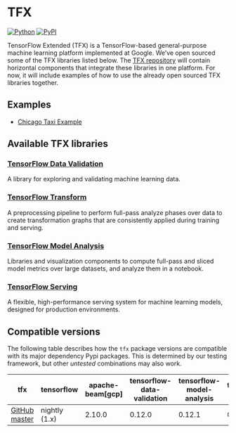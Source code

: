 <!-- See: www.tensorflow.org/tfx/ -->

# TFX

[![Python](https://img.shields.io/pypi/pyversions/tfx.svg?style=plastic)](https://github.com/tensorflow/tfx)
[![PyPI](https://badge.fury.io/py/tfx.svg)](https://badge.fury.io/py/tfx)

TensorFlow Extended (TFX) is a TensorFlow-based general-purpose machine learning
platform implemented at Google. We’ve open sourced some of the TFX libraries
listed below. The [TFX repository](https://github.com/tensorflow/tfx) will
contain horizontal components that integrate these libraries in one platform.
For now, it will include examples of how to use the already open sourced TFX
libraries together.

## Examples

*   [Chicago Taxi Example](https://github.com/tensorflow/tfx/tree/master/examples/chicago_taxi_pipeline)

## Available TFX libraries

### [TensorFlow Data Validation](https://github.com/tensorflow/data-validation)

A library for exploring and validating machine learning data.

### [TensorFlow Transform](https://github.com/tensorflow/transform)

A preprocessing pipeline to perform full-pass analyze phases over data to create
transformation graphs that are consistently applied during training and serving.

### [TensorFlow Model Analysis](https://github.com/tensorflow/model-analysis)

Libraries and visualization components to compute full-pass and sliced model
metrics over large datasets, and analyze them in a notebook.

### [TensorFlow Serving](https://github.com/tensorflow/serving)

A flexible, high-performance serving system for machine learning models,
designed for production environments.

## Compatible versions

The following table describes how the `tfx` package versions are compatible
with its major dependency Pypi packages. This is determined by our testing
framework, but other *untested* combinations may also work.

|tfx                                                                                |tensorflow    |apache-beam[gcp]|tensorflow-data-validation|tensorflow-model-analysis|tensorflow-transform|ml-metadata|tensorflow-metadata|
|-----------------------------------------------------------------------------------|--------------|----------------|--------------------------|--------------------------------|--------------------|-----------|-------------------|
|[GitHub master](https://github.com/tensorflow/tfx/blob/master/tfx/g3doc/RELEASE.md)|nightly (1.x) |2.10.0          |0.12.0                    |0.12.1                           |0.12.0              |0.13.2     |0.12.1             |
